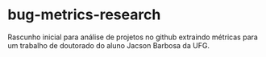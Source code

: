 # bug-metrics-research

Rascunho inicial para análise de projetos no github extraindo métricas para um trabalho de doutorado do aluno Jacson Barbosa da UFG.